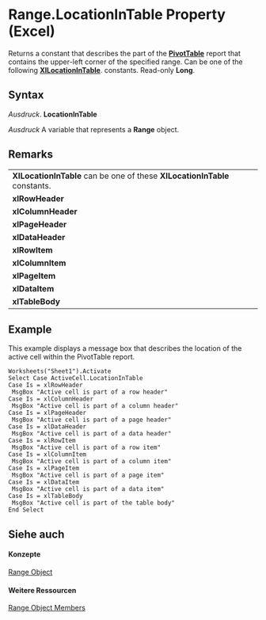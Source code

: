 
# Range.LocationInTable Property (Excel)

Returns a constant that describes the part of the  **[PivotTable](a9c1d4a0-78a9-f9a6-6daf-91cb63e45842.md)** report that contains the upper-left corner of the specified range. Can be one of the following **[XlLocationInTable](85718a67-04ed-9026-1777-85cb4de81886.md)**. constants. Read-only **Long**.


## Syntax

 _Ausdruck_. **LocationInTable**

 _Ausdruck_ A variable that represents a **Range** object.


## Remarks




||
|:-----|
|**XlLocationInTable** can be one of these **XlLocationInTable** constants.|
|**xlRowHeader**|
|**xlColumnHeader**|
|**xlPageHeader**|
|**xlDataHeader**|
|**xlRowItem**|
|**xlColumnItem**|
|**xlPageItem**|
|**xlDataItem**|
|**xlTableBody**|

## Example

This example displays a message box that describes the location of the active cell within the PivotTable report.


```
Worksheets("Sheet1").Activate 
Select Case ActiveCell.LocationInTable 
Case Is = xlRowHeader 
 MsgBox "Active cell is part of a row header" 
Case Is = xlColumnHeader 
 MsgBox "Active cell is part of a column header" 
Case Is = xlPageHeader 
 MsgBox "Active cell is part of a page header" 
Case Is = xlDataHeader 
 MsgBox "Active cell is part of a data header" 
Case Is = xlRowItem 
 MsgBox "Active cell is part of a row item" 
Case Is = xlColumnItem 
 MsgBox "Active cell is part of a column item" 
Case Is = xlPageItem 
 MsgBox "Active cell is part of a page item" 
Case Is = xlDataItem 
 MsgBox "Active cell is part of a data item" 
Case Is = xlTableBody 
 MsgBox "Active cell is part of the table body" 
End Select
```


## Siehe auch


#### Konzepte


[Range Object](b8207778-0dcc-4570-1234-f130532cc8cd.md)
#### Weitere Ressourcen


[Range Object Members](http://msdn.microsoft.com/library/4336bf81-1e63-7e44-1792-baf366a027a7%28Office.15%29.aspx)